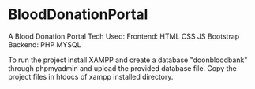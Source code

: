 # BloodDonationPortal
A Blood Donation Portal 
Tech Used:
Frontend: HTML CSS JS Bootstrap
Backend: PHP MYSQL

To run the project install XAMPP and create a database "doonbloodbank" through phpmyadmin and upload the provided database file.
Copy the project files in htdocs of xampp installed directory.
